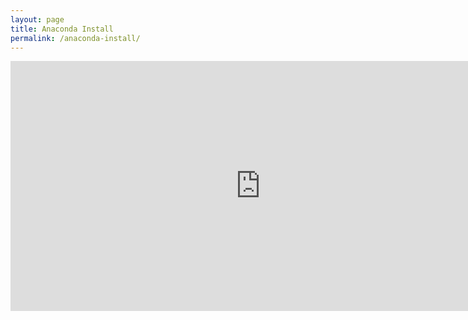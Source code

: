 ```yaml
---
layout: page
title: Anaconda Install
permalink: /anaconda-install/
---
```


<iframe width="800" height="400" src="https://www.youtube.com/embed/LrMOrMb8-3s" frameborder="0" allow="autoplay; encrypted-media" allowfullscreen></iframe>
